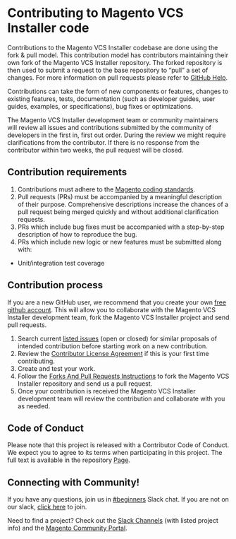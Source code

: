 # Contributing to Magento VCS Installer code

Contributions to the Magento VCS Installer codebase are done using the fork & pull model.
This contribution model has contributors maintaining their own fork of the Magento VCS Installer repository.
The forked repository is then used to submit a request to the base repository to “pull” a set of changes.
For more information on pull requests please refer to [GitHub Help](https://help.github.com/articles/about-pull-requests/).

Contributions can take the form of new components or features, changes to existing features, tests, documentation (such as developer guides, user guides, examples, or specifications), bug fixes or optimizations.

The Magento VCS Installer development team or community maintainers will review all issues and contributions submitted by the community of developers in the first in, first out order.
During the review we might require clarifications from the contributor.
If there is no response from the contributor within two weeks, the pull request will be closed.

## Contribution requirements

1. Contributions must adhere to the [Magento coding standards](https://devdocs.magento.com/guides/v2.4/coding-standards/bk-coding-standards.html).
2. Pull requests (PRs) must be accompanied by a meaningful description of their purpose. Comprehensive descriptions increase the chances of a pull request being merged quickly and without additional clarification requests.
3. PRs which include bug fixes must be accompanied with a step-by-step description of how to reproduce the bug.
4. PRs which include new logic or new features must be submitted along with:
* Unit/integration test coverage

## Contribution process

If you are a new GitHub user, we recommend that you create your own [free github account](https://github.com/signup/free).
This will allow you to collaborate with the Magento VCS Installer development team, fork the Magento VCS Installer project and send pull requests.

1. Search current [listed issues](https://github.com/magento/magento-vcs-installer/issues) (open or closed) for similar proposals of intended contribution before starting work on a new contribution.
2. Review the [Contributor License Agreement](https://opensource.adobe.com/cla.html) if this is your first time contributing.
3. Create and test your work.
4. Follow the [Forks And Pull Requests Instructions](https://devdocs.magento.com/contributor-guide/contributing.html#forks-and-pull-requests) to fork the Magento VCS Installer repository and send us a pull request.
5. Once your contribution is received the Magento VCS Installer development team will review the contribution and collaborate with you as needed.

## Code of Conduct

Please note that this project is released with a Contributor Code of Conduct. We expect you to agree to its terms when participating in this project.
The full text is available in the repository [Page](https://github.com/magento-commerce/magento-vcs-installer/blob/master/.github/CODE_OF_CONDUCT.md).

## Connecting with Community!

If you have any questions, join us in [#beginners](https://magentocommeng.slack.com/archives/CH8BGFX9D) Slack chat. If you are not on our slack, [click here](http://tinyurl.com/engcom-slack) to join.

Need to find a project? Check out the [Slack Channels](https://github.com/magento/magento2/wiki/Slack-Channels) (with listed project info) and the [Magento Community Portal](https://opensource.magento.com/).

